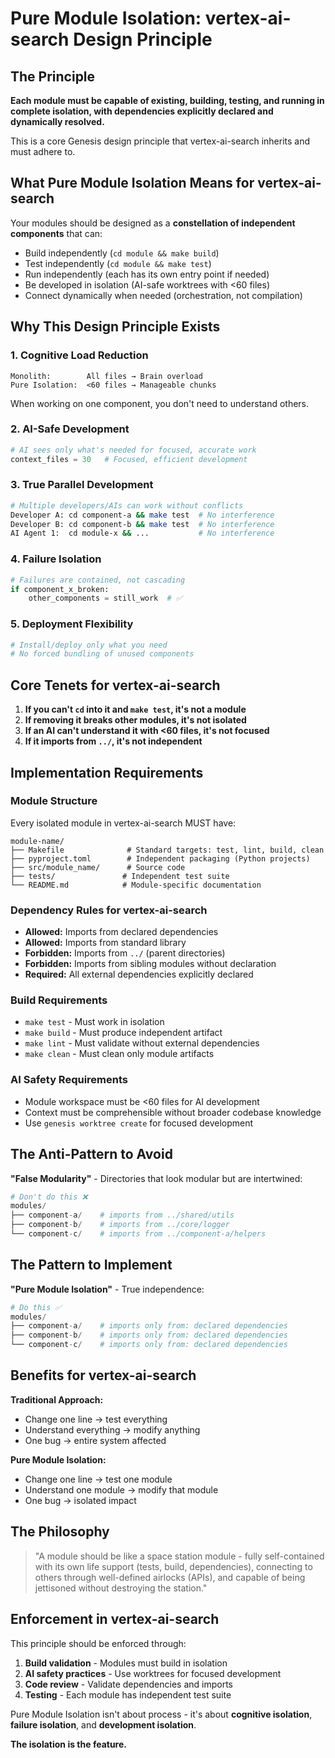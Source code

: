 # Pure Module Isolation: vertex-ai-search Design Principle

## The Principle

**Each module must be capable of existing, building, testing, and running in complete isolation, with dependencies explicitly declared and dynamically resolved.**

This is a core Genesis design principle that vertex-ai-search inherits and must adhere to.

## What Pure Module Isolation Means for vertex-ai-search

Your modules should be designed as a **constellation of independent components** that can:
- Build independently (`cd module && make build`)
- Test independently (`cd module && make test`)
- Run independently (each has its own entry point if needed)
- Be developed in isolation (AI-safe worktrees with <60 files)
- Connect dynamically when needed (orchestration, not compilation)

## Why This Design Principle Exists

### 1. Cognitive Load Reduction
```
Monolith:        All files → Brain overload
Pure Isolation:  <60 files → Manageable chunks
```
When working on one component, you don't need to understand others.

### 2. AI-Safe Development
```python
# AI sees only what's needed for focused, accurate work
context_files = 30   # Focused, efficient development
```

### 3. True Parallel Development
```bash
# Multiple developers/AIs can work without conflicts
Developer A: cd component-a && make test  # No interference
Developer B: cd component-b && make test  # No interference
AI Agent 1:  cd module-x && ...           # No interference
```

### 4. Failure Isolation
```python
# Failures are contained, not cascading
if component_x_broken:
    other_components = still_work  # ✅
```

### 5. Deployment Flexibility
```bash
# Install/deploy only what you need
# No forced bundling of unused components
```

## Core Tenets for vertex-ai-search

1. **If you can't `cd` into it and `make test`, it's not a module**
2. **If removing it breaks other modules, it's not isolated**
3. **If an AI can't understand it with <60 files, it's not focused**
4. **If it imports from `../`, it's not independent**

## Implementation Requirements

### Module Structure
Every isolated module in vertex-ai-search MUST have:
```
module-name/
├── Makefile              # Standard targets: test, lint, build, clean
├── pyproject.toml        # Independent packaging (Python projects)
├── src/module_name/      # Source code
├── tests/               # Independent test suite
└── README.md            # Module-specific documentation
```

### Dependency Rules for vertex-ai-search
- **Allowed:** Imports from declared dependencies
- **Allowed:** Imports from standard library
- **Forbidden:** Imports from `../` (parent directories)
- **Forbidden:** Imports from sibling modules without declaration
- **Required:** All external dependencies explicitly declared

### Build Requirements
- `make test` - Must work in isolation
- `make build` - Must produce independent artifact
- `make lint` - Must validate without external dependencies
- `make clean` - Must clean only module artifacts

### AI Safety Requirements
- Module workspace must be <60 files for AI development
- Context must be comprehensible without broader codebase knowledge
- Use `genesis worktree create` for focused development

## The Anti-Pattern to Avoid

**"False Modularity"** - Directories that look modular but are intertwined:
```python
# Don't do this ❌
modules/
├── component-a/    # imports from ../shared/utils
├── component-b/    # imports from ../core/logger
└── component-c/    # imports from ../component-a/helpers
```

## The Pattern to Implement

**"Pure Module Isolation"** - True independence:
```python
# Do this ✅
modules/
├── component-a/    # imports only from: declared dependencies
├── component-b/    # imports only from: declared dependencies
└── component-c/    # imports only from: declared dependencies
```

## Benefits for vertex-ai-search

**Traditional Approach:**
- Change one line → test everything
- Understand everything → modify anything
- One bug → entire system affected

**Pure Module Isolation:**
- Change one line → test one module
- Understand one module → modify that module
- One bug → isolated impact

## The Philosophy

> "A module should be like a space station module - fully self-contained with its own life support (tests, build, dependencies), connecting to others through well-defined airlocks (APIs), and capable of being jettisoned without destroying the station."

## Enforcement in vertex-ai-search

This principle should be enforced through:
1. **Build validation** - Modules must build in isolation
2. **AI safety practices** - Use worktrees for focused development
3. **Code review** - Validate dependencies and imports
4. **Testing** - Each module has independent test suite

Pure Module Isolation isn't about process - it's about **cognitive isolation**, **failure isolation**, and **development isolation**.

**The isolation is the feature.**
